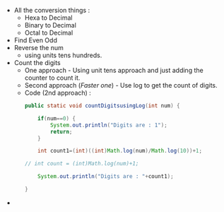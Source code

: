 - All the conversion things :
	- Hexa to Decimal
	- Binary to Decimal
	- Octal to Decimal
- Find Even Odd
- Reverse the num
	- using units tens hundreds.
- Count the digits
	- One approach - Using unit tens approach and just adding the counter to count it.
	- Second approach (*Faster one*) - Use log to get the count of digits.
	- Code (2nd approach) :
		```java
		public static void countDigitsusingLog(int num) {
		
			if(num==0) {
				System.out.println("Digits are : 1");
				return;
			}
		
			int count1=(int)((int)Math.log(num)/Math.log(10))+1;
		
		// int count = (int)Math.log(num)+1;
		
			System.out.println("Digits are : "+count1);
		
		}
		```
- 